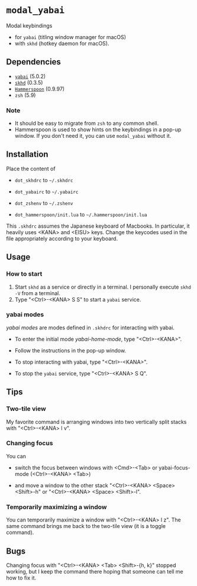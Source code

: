 # `modal_yabai`
Modal keybindings
  - for `yabai` (titling window manager for macOS)
  - with `skhd` (hotkey daemon for macOS).

## Dependencies
- [`yabai`](https://github.com/koekeishiya/yabai) (5.0.2)
- [`skhd`](https://github.com/koekeishiya/skhd) (0.3.5)
- [`Hammerspoon`](https://github.com/Hammerspoon/hammerspoon) (0.9.97)
- `zsh` (5.9)

### Note
- It should be easy to migrate from `zsh` to any common shell.
- Hammerspoon is used to show hints on the keybindings in a pop-up window. If you don't need it, you can use `modal_yabai` without it.

## Installation
Place the content of

- `dot_skhdrc` to `~/.skhdrc`

- `dot_yabairc` to `~/.yabairc`

- `dot_zshenv` to `~/.zshenv`

- `dot_hammerspoon/init.lua` to `~/.hammerspoon/init.lua`

This `.skhdrc` assumes the Japanese keyboard of Macbooks. In particular, it heavily uses &lt;KANA&gt; and &lt;EISU&gt; keys.
Change the keycodes used in the file appropriately according to your keyboard.

## Usage

### How to start
1. Start `skhd` as a service or directly in a terminal.
I personally execute `skhd -V` from a terminal.
1. Type "&lt;Ctrl&gt;-&lt;KANA&gt; S S" to start a `yabai` service.

### yabai modes
_yabai modes_ are modes defined in `.skhdrc` for interacting with yabai.
- To enter the initial mode _yabai-home-mode_, type "&lt;Ctrl&gt;-&lt;KANA&gt;".

- Follow the instructions in the pop-up window.

- To stop interacting with yabai, type "&lt;Ctrl&gt;-&lt;KANA&gt;".

- To stop the `yabai` service, type "&lt;Ctrl&gt;-&lt;KANA&gt; S Q".

## Tips
### Two-tile view
My favorite command is arranging windows into two vertically split stacks with "&lt;Ctrl&gt;-&lt;KANA&gt; l v".

### Changing focus
You can

- switch the focus between windows with &lt;Cmd&gt;-&lt;Tab&gt; or yabai-focus-mode (&lt;Ctrl&gt;-&lt;KANA&gt; &lt;Tab&gt;)

- and move a window to the other stack "&lt;Ctrl&gt;-&lt;KANA&gt; &lt;Space&gt; &lt;Shift&gt;-h" or "&lt;Ctrl&gt;-&lt;KANA&gt; &lt;Space&gt; &lt;Shift&gt;-l".

### Temporarily maximizing a window
You can temporarily maximize a window with "&lt;Ctrl&gt;-&lt;KANA&gt; l z". The same command brings me back to the two-tile view (it is a toggle command).

## Bugs
Changing focus with "&lt;Ctrl&gt;-&lt;KANA&gt; &lt;Tab&gt; &lt;Shift&gt;-{h, k}" stopped working, but I keep the command there hoping that someone can tell me how to fix it.
